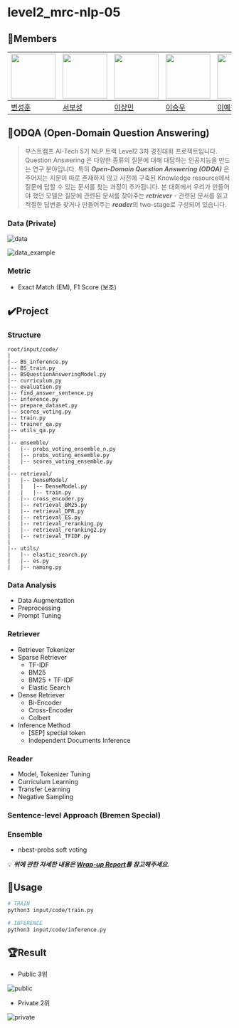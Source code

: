 # level2_mrc-nlp-05

## 🐴Members

|<img src='https://avatars.githubusercontent.com/u/102334596?v=4' height=100 width=100px></img>|<img src='https://avatars.githubusercontent.com/u/86002769?v=4' height=100 width=100px></img>|<img src='https://avatars.githubusercontent.com/u/107304584?v=' height=100 width=100px></img>|<img src='https://avatars.githubusercontent.com/u/60664644?v=4' height=100 width=100px></img>|<img src='https://avatars.githubusercontent.com/u/126854237?v=4' height=100 width=100px></img>
| --- | --- | --- | --- | --- |
| [변성훈](https://github.com/DNA-B) | [서보성](https://github.com/Seoboseong) | [이상민](https://github.com/SangMini2) | [이승우](https://github.com/OLAOOT) | [이예원](https://github.com/aeongaewon) |

## 📎ODQA (Open-Domain Question Answering)

> 부스트캠프 AI-Tech 5기 NLP 트랙 Level2 3차 경진대회 프로젝트입니다. Question Answering 은 다양한 종류의 질문에 대해 대답하는 인공지능을 만드는 연구 분야입니다. 특히 ***Open-Domain Question Answering (ODQA)*** 은 주어지는 지문이 따로 존재하지 않고 사전에 구축된 Knowledge resource에서 질문에 답할 수 있는 문서를 찾는 과정이 추가됩니다. 본 대회에서 우리가 만들어야 했던 모델은 질문에 관련된 문서를 찾아주는 ***retriever*** - 관련된 문서를 읽고 적절한 답변을 찾거나 만들어주는 ***reader***의 two-stage로 구성되어 있습니다.
> 

### Data (Private)

![data](https://github.com/boostcampaitech5/level2_nlp_mrc-nlp-05/assets/60664644/f3f5f7fc-97b0-41d2-b5d2-22b064673609)

![data_example](https://github.com/boostcampaitech5/level2_nlp_mrc-nlp-05/assets/60664644/22debc45-cf75-44ef-9c17-0611d7d459cf)

### Metric

- Exact Match (EM), F1 Score (보조)
  
## ✔️Project

### Structure

```
root/input/code/
|
|-- BS_inference.py
|-- BS_train.py
|-- BSQuestionAnsweringModel.py
|-- curriculum.py
|-- evaluation.py
|-- find_answer_sentence.py
|-- inference.py
|-- prepare_dataset.py
|-- scores_voting.py
|-- train.py
|-- trainer_qa.py
|-- utils_qa.py
|
|-- ensemble/
|   |-- probs_voting_ensemble_n.py
|   |-- probs_voting_ensemble.py
|   |-- scores_voting_ensemble.py
|
|-- retrieval/
|   |-- DenseModel/
|   |   |-- DenseModel.py
|   |   |-- train.py
|   |-- cross_encoder.py
|   |-- retrieval_BM25.py
|   |-- retrieval_DPR.py
|   |-- retrieval_ES.py
|   |-- retrieval_reranking.py
|   |-- retrieval_reranking2.py
|   |-- retrieval_TFIDF.py
|
|-- utils/
|   |-- elastic_search.py
|   |-- es.py
|   |-- naming.py

```

### Data Analysis

- Data Augmentation
- Preprocessing
- Prompt Tuning

### Retriever

- Retriever Tokenizer
- Sparse Retriever
    - TF-IDF
    - BM25
    - BM25 + TF-IDF
    - Elastic Search
- Dense Retriever
    - Bi-Encoder
    - Cross-Encoder
    - Colbert
- Inference Method
    - [SEP] special token
    - Independent Documents Inference

### Reader

- Model, Tokenizer Tuning
- Curriculum Learning
- Transfer Learning
- Negative Sampling

### Sentence-level Approach (Bremen Special)

### Ensemble

- nbest-probs soft voting


💡 __*위에 관한 자세한 내용은 [Wrap-up Report](https://github.com/boostcampaitech5/level2_nlp_mrc-nlp-05/blob/dev/mrc_NLP_%ED%8C%80%20%EB%A6%AC%ED%8F%AC%ED%8A%B8(05).pdf)를 참고해주세요.*__

## 🐞Usage

```bash
# TRAIN
python3 input/code/train.py

# INFERENCE
python3 input/code/inference.py
```

## 🏆Result

- Public 3위

![public](https://github.com/boostcampaitech5/level2_nlp_mrc-nlp-05/assets/60664644/440542d9-bf3c-4594-9d29-952cb6e2c545)


- Private 2위

![private](https://github.com/boostcampaitech5/level2_nlp_mrc-nlp-05/assets/60664644/9c42b0db-7501-41b0-b222-23b61033fe6a)